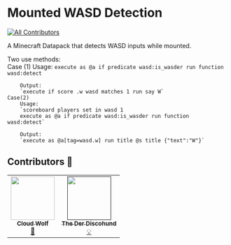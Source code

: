 # Mounted WASD Detection
<!-- ALL-CONTRIBUTORS-BADGE:START - Do not remove or modify this section -->
[![All Contributors](https://img.shields.io/badge/all_contributors-2-orange.svg?style=flat-square)](#contributors-)
<!-- ALL-CONTRIBUTORS-BADGE:END -->
A Minecraft Datapack that detects WASD inputs while mounted.

Two use methods:
<br>Case (1)
		Usage:
		`execute as @a if predicate wasd:is_wasder run function wasd:detect`

		Output:
		`execute if score .w wasd matches 1 run say W`
	Case(2)
		Usage:
		`scoreboard players set in wasd 1
		execute as @a if predicate wasd:is_wasder run function wasd:detect`

		Output:
		`execute as @a[tag=wasd.w] run title @s title {"text":"W"}`

## Contributors 🧱

<!-- prettier-ignore-start -->
<!-- markdownlint-disable -->
<table>
  <tr>
    <td align="center"><a href="https://github.com/CLoudWolfYT"><img src="https://avatars.githubusercontent.com/u/64243799?v=4" width="100px;" alt=""/><br /><sub><b>Cloud Wolf</b></sub></a><br /><a href="#" title="Datapack Creator">🔨</a></td>
    <td align="center"><a href=""><img src="https://avatars.githubusercontent.com/u/0" width="100px;" alt=""/><br /><sub><b>The Der Discohund</b></sub></a><br /><a href="#" title="Theory Contributor">💡</a></td>
    
  </tr>
</table>

<!-- markdownlint-enable -->
<!-- prettier-ignore-end -->
